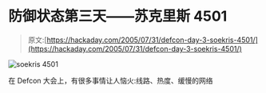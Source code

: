 # 防御状态第三天——苏克里斯 4501

> 原文:[https://hackaday.com/2005/07/31/defcon-day-3-soekris-4501/](https://hackaday.com/2005/07/31/defcon-day-3-soekris-4501/)

![soekris 4501](../Images/cf3cd09b7fb14b6a99ffc5e153fdf61f.png)

在 Defcon 大会上，有很多事情让人恼火:线路、热度、缓慢的网络